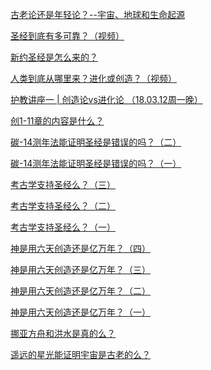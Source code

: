 <a href="https://v.youku.com/v_show/id_XMzQ3NjUyNTk2NA==.html?spm=a2h0j.11185381.listitem_page1.5!3~A" target="_blank">古老论还是年轻论？--宇宙、地球和生命起源<span class="glyphicon glyphicon-new-window"></span></a>

<a href="https://v.youku.com/v_show/id_XMzQ5MzAxMzIyMA==.html?spm=a2h0j.11185381.listitem_page1.5!2~A" target="_blank">圣经到底有多可靠？（视频）<span class="glyphicon glyphicon-new-window"></span></a>

<a href="/node/26489">新约圣经是怎么来的？</a>

<a href="https://v.youku.com/v_show/id_XMzQ2MDQ2Mjc3Mg==.html?spm=a2h0j.11185381.listitem_page1.5!4~A" target="_blank">人类到底从哪里来？进化或创造？（视频）<span class="glyphicon glyphicon-new-window"></span></a>

<a href="/node/23171">护教讲座一 | 创造论vs进化论 （18.03.12周一晚）</a>

<a href="/node/12791">创1-11章的内容是什么？</a>

<a href="/node/12591">碳-14测年法能证明圣经是错误的吗？（二）</a>

<a href="/node/12590">碳-14测年法能证明圣经是错误的吗？（一）</a>

<a href="/node/12589">考古学支持圣经么？（三）</a>

<a href="/node/12588">考古学支持圣经么？（二）</a>

<a href="/node/12587">考古学支持圣经么？（一）</a>

<a href="/node/12586">神是用六天创造还是亿万年？（四）</a>

<a href="/node/12585">神是用六天创造还是亿万年？（三）</a>

<a href="/node/12584">神是用六天创造还是亿万年？（二）</a>

<a href="/node/12583">神是用六天创造还是亿万年？（一）</a>

<a href="/node/12556">挪亚方舟和洪水是真的么？</a>

<a href="/node/12555">遥远的星光能证明宇宙是古老的么？</a>